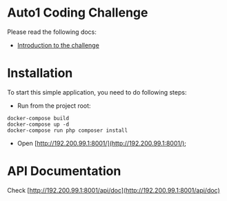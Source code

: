# Auto1 Coding Challenge

Please read the following docs:
- [Introduction to the challenge](docs/challenge.md)

# Installation

To start this simple application, you need to do following steps:

- Run from the project root:

```
docker-compose build
docker-compose up -d
docker-compose run php composer install
```
- Open [http://192.200.99.1:8001/](http://192.200.99.1:8001/);

# API Documentation

Check [http://192.200.99.1:8001/api/doc](http://192.200.99.1:8001/api/doc)
